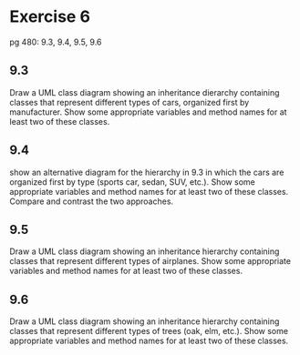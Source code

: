 # Exercise 6

pg 480: 9.3, 9.4, 9.5, 9.6

## 9.3

Draw a UML class diagram showing an inheritance dierarchy containing classes that represent different types of cars, organized first by manufacturer. Show some appropriate variables and method names for at least two of these classes.

## 9.4

show an alternative diagram for the hierarchy in 9.3 in which the cars are organized first by type (sports car, sedan, SUV, etc.). Show some appropriate variables and method names for at least two of these classes. Compare and contrast the two approaches.

## 9.5

Draw a UML class diagram showing an inheritance hierarchy containing classes that represent different types of airplanes. Show some appropriate variables and method names for at least two of these classes.

## 9.6

Draw a UML class diagram showing an inheritance hierarchy containing classes that represent different types of trees (oak, elm, etc.). Show some appropriate variables and method names for at least two of these classes.
